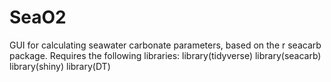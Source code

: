 # SeaO2
GUI for calculating seawater carbonate parameters, based on the r seacarb package. Requires the following libraries: library(tidyverse) library(seacarb) library(shiny) library(DT)

